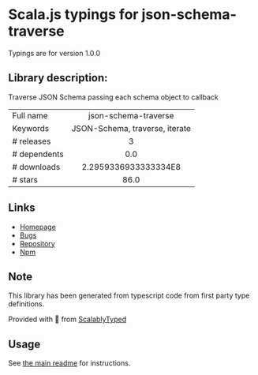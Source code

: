 
# Scala.js typings for json-schema-traverse

Typings are for version 1.0.0

## Library description:
Traverse JSON Schema passing each schema object to callback

|                    |                 |
| ------------------ | :-------------: |
| Full name          | json-schema-traverse |
| Keywords           | JSON-Schema, traverse, iterate |
| # releases         | 3 |
| # dependents       | 0.0 |
| # downloads        | 2.2959336933333334E8 |
| # stars            | 86.0 |

## Links
- [Homepage](https://github.com/epoberezkin/json-schema-traverse#readme)
- [Bugs](https://github.com/epoberezkin/json-schema-traverse/issues)
- [Repository](https://github.com/epoberezkin/json-schema-traverse)
- [Npm](https://www.npmjs.com/package/json-schema-traverse)
    


## Note
This library has been generated from typescript code from first party type definitions.

Provided with :purple_heart: from [ScalablyTyped](https://github.com/oyvindberg/ScalablyTyped)

## Usage
See [the main readme](../../readme.md) for instructions.



